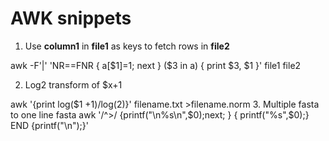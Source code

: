 # AWK snippets

1. Use **column1** in **file1** as keys to fetch rows in **file2**

  awk -F'|' 'NR==FNR { a[$1]=1; next } ($3 in a) { print $3, $1 }' file1 file2

2. Log2 transform of $x+1

  awk '{print log($1 +1)/log(2)}' filename.txt >filename.norm
3. Multiple fasta to one line fasta
  awk '/^>/ {printf("\n%s\n",$0);next; } { printf("%s",$0);}  END {printf("\n");}'
